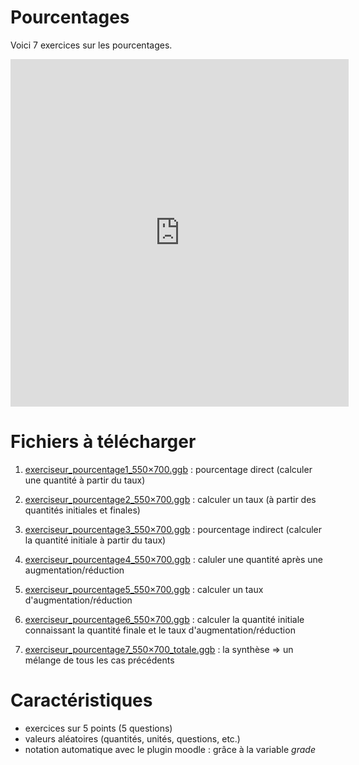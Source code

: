 # Pourcentages
Voici 7 exercices sur les pourcentages.

<iframe scrolling="no" title="pourcentage 1" src="https://www.geogebra.org/material/iframe/id/GXyaHxuH/width/541/height/556/border/888888/smb/false/stb/false/stbh/false/ai/false/asb/false/sri/false/rc/false/ld/false/sdz/false/ctl/false" width="541px" height="556px" style="border:0px;"> </iframe>


# Fichiers à télécharger

1. [exerciseur_pourcentage1_550×700.ggb](./res/exerciseur_pourcentage1_550×700.ggb) : pourcentage direct (calculer une quantité à partir du taux)
2. [exerciseur_pourcentage2_550×700.ggb](./res/exerciseur_pourcentage2_550×700.ggb) : calculer un taux (à partir des quantités initiales et finales)
3. [exerciseur_pourcentage3_550×700.ggb](./res/exerciseur_pourcentage3_550×700.ggb) : pourcentage indirect (calculer la quantité initiale à partir du taux)

4. [exerciseur_pourcentage4_550×700.ggb](./res/exerciseur_pourcentage4_550×700.ggb) : caluler une quantité après une augmentation/réduction
5. [exerciseur_pourcentage5_550×700.ggb](./res/exerciseur_pourcentage5_550×700.ggb) : calculer un taux d'augmentation/réduction
6. [exerciseur_pourcentage6_550×700.ggb](./res/exerciseur_pourcentage6_550×700.ggb) : calculer la quantité initiale connaissant la quantité finale et le taux d'augmentation/réduction

7. [exerciseur_pourcentage7_550×700_totale.ggb](./res/exerciseur_pourcentage7_550×700_totale.ggb) : la synthèse => un mélange de tous les cas précédents 

# Caractéristiques

* exercices sur 5 points (5 questions)
* valeurs aléatoires (quantités, unités, questions, etc.)
* notation automatique avec le plugin moodle : grâce à la variable *grade*
